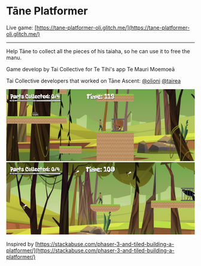 Tāne Platformer
=================

Live game: [https://tane-platformer-oli.glitch.me/](https://tane-platformer-oli.glitch.me/)

------------

Help Tāne to collect all the pieces of his taiaha, so he can use it to free the manu.

Game develop by Tai Collective for Te Tihi's app Te Mauri Moemoeā

Tai Collective developers that worked on Tāne Ascent:
[@olioni](https://github.com/olioni)
[@tairea](https://github.com/tairea)


![Tāne platformer screenshot1](https://github.com/taicollective/tane-platformer/blob/main/screenshot1.png?raw=true)
![Tāne platformer screenshot2](https://github.com/taicollective/tane-platformer/blob/main/screenshot2.png?raw=true)

Inspired by [https://stackabuse.com/phaser-3-and-tiled-building-a-platformer/](https://stackabuse.com/phaser-3-and-tiled-building-a-platformer/)

